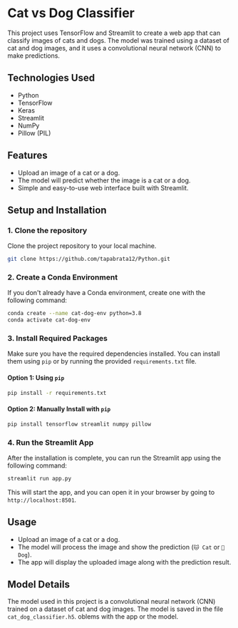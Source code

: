 
# Cat vs Dog Classifier

This project uses TensorFlow and Streamlit to create a web app that can classify images of cats and dogs. The model was trained using a dataset of cat and dog images, and it uses a convolutional neural network (CNN) to make predictions.

## Technologies Used
- Python
- TensorFlow
- Keras
- Streamlit
- NumPy
- Pillow (PIL)

## Features
- Upload an image of a cat or a dog.
- The model will predict whether the image is a cat or a dog.
- Simple and easy-to-use web interface built with Streamlit.

## Setup and Installation

### 1. Clone the repository
Clone the project repository to your local machine.

```bash
git clone https://github.com/tapabrata12/Python.git
```

### 2. Create a Conda Environment
If you don't already have a Conda environment, create one with the following command:

```bash
conda create --name cat-dog-env python=3.8
conda activate cat-dog-env
```

### 3. Install Required Packages

Make sure you have the required dependencies installed. You can install them using `pip` or by running the provided `requirements.txt` file.

#### Option 1: Using `pip`

```bash
pip install -r requirements.txt
```

#### Option 2: Manually Install with `pip`

```bash
pip install tensorflow streamlit numpy pillow
```

### 4. Run the Streamlit App

After the installation is complete, you can run the Streamlit app using the following command:

```bash
streamlit run app.py
```

This will start the app, and you can open it in your browser by going to `http://localhost:8501`.

## Usage
- Upload an image of a cat or a dog.
- The model will process the image and show the prediction (`🐱 Cat` or `🐶 Dog`).
- The app will display the uploaded image along with the prediction result.

## Model Details
The model used in this project is a convolutional neural network (CNN) trained on a dataset of cat and dog images. The model is saved in the file `cat_dog_classifier.h5`.
oblems with the app or the model.